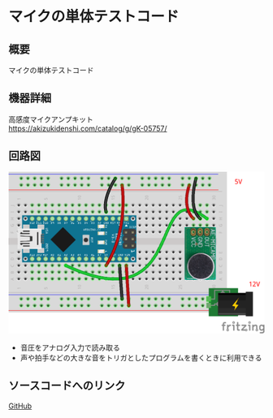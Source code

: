 # マイクの単体テストコード
## 概要
マイクの単体テストコード


## 機器詳細
高感度マイクアンプキット  
https://akizukidenshi.com/catalog/g/gK-05757/


## 回路図
![](../../Schematic/PNG/Microphone.png)

+ 音圧をアナログ入力で読み取る
+ 声や拍手などの大きな音をトリガとしたプログラムを書くときに利用できる


## ソースコードへのリンク
[GitHub](https://github.com/meltingrabbit/CanSatForHighSchoolStudents/tree/master/Arduino/Test_Microphone)
